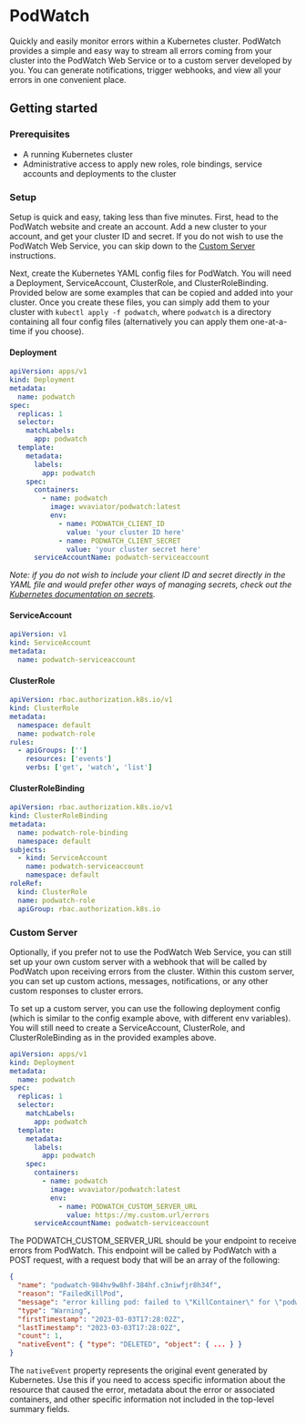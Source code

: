 # PodWatch

Quickly and easily monitor errors within a Kubernetes cluster. PodWatch provides a simple and easy way to stream all errors coming from your cluster into the PodWatch Web Service or to a custom server developed by you. You can generate notifications, trigger webhooks, and view all your errors in one convenient place.

## Getting started

### Prerequisites

- A running Kubernetes cluster
- Administrative access to apply new roles, role bindings, service accounts and deployments to the cluster

### Setup

Setup is quick and easy, taking less than five minutes. First, head to the PodWatch website and create an account. Add a new cluster to your account, and get your cluster ID and secret. If you do not wish to use the PodWatch Web Service, you can skip down to the [Custom Server](#custom-server) instructions.

Next, create the Kubernetes YAML config files for PodWatch. You will need a Deployment, ServiceAccount, ClusterRole, and ClusterRoleBinding. Provided below are some examples that can be copied and added into your cluster. Once you create these files, you can simply add them to your cluster with `kubectl apply -f podwatch`, where `podwatch` is a directory containing all four config files (alternatively you can apply them one-at-a-time if you choose).

#### Deployment

```yaml
apiVersion: apps/v1
kind: Deployment
metadata:
  name: podwatch
spec:
  replicas: 1
  selector:
    matchLabels:
      app: podwatch
  template:
    metadata:
      labels:
        app: podwatch
    spec:
      containers:
        - name: podwatch
          image: wvaviator/podwatch:latest
          env:
            - name: PODWATCH_CLIENT_ID
              value: 'your cluster ID here'
            - name: PODWATCH_CLIENT_SECRET
              value: 'your cluster secret here'
      serviceAccountName: podwatch-serviceaccount
```

_Note: if you do not wish to include your client ID and secret directly in the YAML file and would prefer other ways of managing secrets, check out the [Kubernetes documentation on secrets](https://kubernetes.io/docs/concepts/configuration/secret/)._

#### ServiceAccount

```yaml
apiVersion: v1
kind: ServiceAccount
metadata:
  name: podwatch-serviceaccount
```

#### ClusterRole

```yaml
apiVersion: rbac.authorization.k8s.io/v1
kind: ClusterRole
metadata:
  namespace: default
  name: podwatch-role
rules:
  - apiGroups: ['']
    resources: ['events']
    verbs: ['get', 'watch', 'list']
```

#### ClusterRoleBinding

```yaml
apiVersion: rbac.authorization.k8s.io/v1
kind: ClusterRoleBinding
metadata:
  name: podwatch-role-binding
  namespace: default
subjects:
  - kind: ServiceAccount
    name: podwatch-serviceaccount
    namespace: default
roleRef:
  kind: ClusterRole
  name: podwatch-role
  apiGroup: rbac.authorization.k8s.io
```

### Custom Server

Optionally, if you prefer not to use the PodWatch Web Service, you can still set up your own custom server with a webhook that will be called by PodWatch upon receiving errors from the cluster. Within this custom server, you can set up custom actions, messages, notifications, or any other custom responses to cluster errors.

To set up a custom server, you can use the following deployment config (which is similar to the config example above, with different env variables). You will still need to create a ServiceAccount, ClusterRole, and ClusterRoleBinding as in the provided examples above.

```yaml
apiVersion: apps/v1
kind: Deployment
metadata:
  name: podwatch
spec:
  replicas: 1
  selector:
    matchLabels:
      app: podwatch
  template:
    metadata:
      labels:
        app: podwatch
    spec:
      containers:
        - name: podwatch
          image: wvaviator/podwatch:latest
          env:
            - name: PODWATCH_CUSTOM_SERVER_URL
              value: https://my.custom.url/errors
      serviceAccountName: podwatch-serviceaccount
```

The PODWATCH_CUSTOM_SERVER_URL should be your endpoint to receive errors from PodWatch. This endpoint will be called by PodWatch with a POST request, with a request body that will be an array of the following:

```json
{
  "name": "podwatch-984hv9w8hf-384hf.c3niwfjr8h34f",
  "reason": "FailedKillPod",
  "message": "error killing pod: failed to \"KillContainer\" for \"podwatch\" with KillContainerError: \"rpc error: code = Unknown desc = Error response from daemon: No such container\"",
  "type": "Warning",
  "firstTimestamp": "2023-03-03T17:28:02Z",
  "lastTimestamp": "2023-03-03T17:28:02Z",
  "count": 1,
  "nativeEvent": { "type": "DELETED", "object": { ... } }
}
```

The `nativeEvent` property represents the original event generated by Kubernetes. Use this if you need to access specific information about the resource that caused the error, metadata about the error or associated containers, and other specific information not included in the top-level summary fields.
